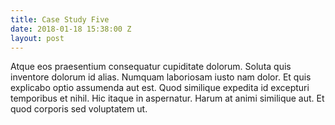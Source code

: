 ```yaml
---
title: Case Study Five
date: 2018-01-18 15:38:00 Z
layout: post
---
```


Atque eos praesentium consequatur cupiditate dolorum. Soluta quis inventore dolorum id alias. Numquam laboriosam iusto nam dolor. Et quis explicabo optio assumenda aut est. Quod similique expedita id excepturi temporibus et nihil. Hic itaque in aspernatur. Harum at animi similique aut. Et quod corporis sed voluptatem ut.